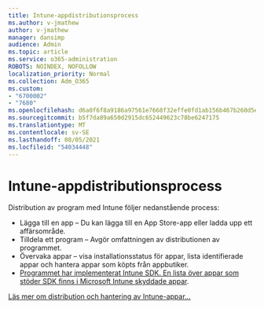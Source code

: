 ```yaml
---
title: Intune-appdistributionsprocess
ms.author: v-jmathew
author: v-jmathew
manager: dansimp
audience: Admin
ms.topic: article
ms.service: o365-administration
ROBOTS: NOINDEX, NOFOLLOW
localization_priority: Normal
ms.collection: Adm_O365
ms.custom:
- "6700002"
- "7680"
ms.openlocfilehash: d6a0f6f8a9186a97561e7668f32effe0fd1ab156b467b260d5ebef5dbd6b9ff8
ms.sourcegitcommit: b5f7da89a650d2915dc652449623c78be6247175
ms.translationtype: MT
ms.contentlocale: sv-SE
ms.lasthandoff: 08/05/2021
ms.locfileid: "54034448"
---
```

# <a name="intune-app-deployment-process"></a>Intune-appdistributionsprocess

Distribution av program med Intune följer nedanstående process:

- Lägga till en app – Du kan lägga till en App Store-app eller ladda upp ett affärsområde.
- Tilldela ett program – Avgör omfattningen av distributionen av programmet.
- Övervaka appar – visa installationsstatus för appar, lista identifierade appar och hantera appar som köpts från appbutiker.
- [Programmet har implementerat Intune SDK. En lista över appar som stöder SDK finns i Microsoft Intune skyddade appar](https://docs.microsoft.com/mem/intune/apps/apps-supported-intune-apps).

[Läs mer om distribution och hantering av Intune-appar...](https://docs.microsoft.com/mem/intune/apps/app-management)
